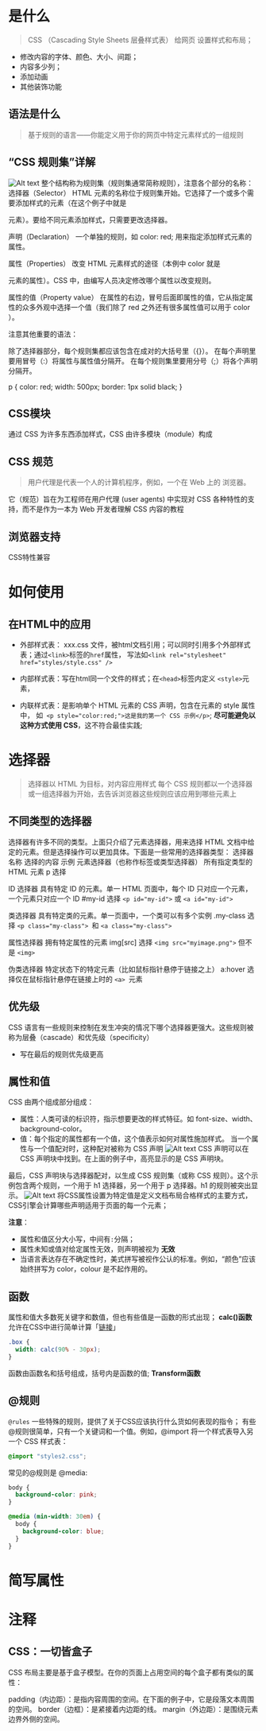 
# 是什么
>CSS （Cascading Style Sheets 层叠样式表） 给网页 设置样式和布局；
 - 修改内容的字体、颜色、大小、间距；
 - 内容多少列；
 - 添加动画
 - 其他装饰功能

## 语法是什么
> 基于规则的语言——你能定义用于你的网页中特定元素样式的一组规则


## “CSS 规则集”详解
![Alt text](https://developer.mozilla.org/zh-CN/docs/Learn/Getting_started_with_the_web/CSS_basics/css-declaration-small.png)
整个结构称为规则集（规则集通常简称规则），注意各个部分的名称：
选择器（Selector）
HTML 元素的名称位于规则集开始。它选择了一个或多个需要添加样式的元素（在这个例子中就是 <p> 元素）。要给不同元素添加样式，只需要更改选择器。

声明（Declaration）
一个单独的规则，如 color: red; 用来指定添加样式元素的属性。

属性（Properties）
改变 HTML 元素样式的途径（本例中 color 就是 <p> 元素的属性）。CSS 中，由编写人员决定修改哪个属性以改变规则。

属性的值（Property value）
在属性的右边，冒号后面即属性的值，它从指定属性的众多外观中选择一个值（我们除了 red 之外还有很多属性值可以用于 color ）。

注意其他重要的语法：

除了选择器部分，每个规则集都应该包含在成对的大括号里（{}）。
在每个声明里要用冒号（:）将属性与属性值分隔开。
在每个规则集里要用分号（;）将各个声明分隔开。

p {
  color: red;
  width: 500px;
  border: 1px solid black;
}

## CSS模块
通过 CSS 为许多东西添加样式，CSS 由许多模块（module）构成

## CSS 规范
> 用户代理是代表一个人的计算机程序，例如，一个在 Web 上的 浏览器。

它（规范）旨在为工程师在用户代理 (user agents) 中实现对 CSS 各种特性的支持，而不是作为一本为 Web 开发者理解 CSS 内容的教程

## 浏览器支持
CSS特性兼容

# 如何使用
## 在HTML中的应用
- 外部样式表： xxx.css 文件，被html文档引用；可以同时引用多个外部样式表；通过`<link>`标签的`href`属性， 写法如`<link rel="stylesheet" href="styles/style.css" />
`

- 内部样式表：写在html同一个文件的样式；在`<head>`标签内定义 `<style>`元素，

- 内联样式表：是影响单个 HTML 元素的 CSS 声明，包含在元素的 style 属性中， 如` <p style="color:red;">这是我的第一个 CSS 示例</p>`; <b>尽可能避免以这种方式使用 CSS</b>，这不符合最佳实践;

# 选择器
>选择器以 HTML 为目标，对内容应用样式
每个 CSS 规则都以一个选择器或一组选择器为开始，去告诉浏览器这些规则应该应用到哪些元素上

## 不同类型的选择器
选择器有许多不同的类型。上面只介绍了元素选择器，用来选择 HTML 文档中给定的元素。但是选择操作可以更加具体。下面是一些常用的选择器类型：
选择器名称	                               选择的内容	     示例
元素选择器（也称作标签或类型选择器）	所有指定类型的 HTML 元素	p 选择 <p>

ID 选择器	具有特定 ID 的元素。单一 HTML 页面中，每个 ID 只对应一个元素，一个元素只对应一个 ID	#my-id
选择 `<p id="my-id">` 或 `<a id="my-id">`

类选择器	具有特定类的元素。单一页面中，一个类可以有多个实例	.my-class
选择 `<p class="my-class"> `和 `<a class="my-class">`

属性选择器	拥有特定属性的元素	img[src]
选择 `<img src="myimage.png">` 但不是 `<img>`

伪类选择器	特定状态下的特定元素（比如鼠标指针悬停于链接之上）	a:hover
选择仅在鼠标指针悬停在链接上时的 `<a> `元素

## 优先级
CSS 语言有一些规则来控制在发生冲突的情况下哪个选择器更强大。这些规则被称为层叠（cascade）和优先级（specificity）
- 写在最后的规则优先级更高
  
## 属性和值
CSS 由两个组成部分组成：
- 属性：人类可读的标识符，指示想要更改的样式特征。如 font-size、width、background-color。
- 值：每个指定的属性都有一个值，这个值表示如何对属性施加样式。
当一个属性与一个值配对时，这种配对被称为 CSS 声明
![Alt text](https://developer.mozilla.org/zh-CN/docs/Learn/CSS/First_steps/How_CSS_is_structured/declaration-block.png)
CSS 声明可以在 CSS 声明块中找到。在上面的例子中，高亮显示的是 CSS 声明块。

最后，CSS 声明块与选择器配对，以生成 CSS 规则集（或称 CSS 规则）。这个示例包含两个规则，一个用于 h1 选择器，另一个用于 p 选择器。h1 的规则被突出显示。
![Alt text](https://developer.mozilla.org/zh-CN/docs/Learn/CSS/First_steps/How_CSS_is_structured/rules.png)
将CSS属性设置为特定值是定义文档布局合格样式的主要方式，CSS引擎会计算哪些声明适用于页面的每一个元素；

**注意**：
- 属性和值区分大小写，中间有`:`分隔；
- 属性未知或值对给定属性无效，则声明被视为 **无效**
- 当语言表达存在不确定性时，美式拼写被视作公认的标准。例如，“颜色”应该始终拼写为 color，colour 是不起作用的。

## 函数
属性和值大多数死关键字和数值，但也有些值是一函数的形式出现；
**calc()函数** 
允许在CSS中进行简单计算「[链接]([http://链接网址](https://developer.mozilla.org/zh-CN/docs/Learn/CSS/First_steps/How_CSS_is_structured))」
```css
.box {
  width: calc(90% - 30px);
}
```
函数由函数名和括号组成，括号内是函数的值;
**Transform函数**

## @规则
`@rules` 一些特殊的规则，提供了关于CSS应该执行什么货如何表现的指令；
有些@规则很简单，只有一个关键词和一个值。例如，@import 将一个样式表导入另一个 CSS 样式表：
```css
@import "styles2.css";
```
常见的@规则是 @media:
```css
body {
  background-color: pink;
}

@media (min-width: 30em) {
  body {
    background-color: blue;
  }
}

```

# 简写属性
# 注释

## CSS：一切皆盒子
CSS 布局主要是基于盒子模型。在你的页面上占用空间的每个盒子都有类似的属性：

padding（内边距）：是指内容周围的空间。在下面的例子中，它是段落文本周围的空间。
border（边框）：是紧接着内边距的线。
margin（外边距）：是围绕元素边界外侧的空间。

